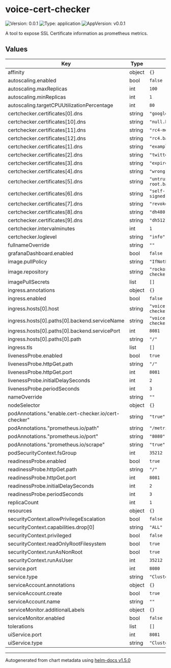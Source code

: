 # voice-cert-checker

![Version: 0.0.1](https://img.shields.io/badge/Version-0.0.1-informational?style=flat-square) ![Type: application](https://img.shields.io/badge/Type-application-informational?style=flat-square) ![AppVersion: v0.0.1](https://img.shields.io/badge/AppVersion-v0.0.1-informational?style=flat-square)

A tool to expose SSL Certificate information as prometheus metrics.

## Values

| Key | Type | Default | Description |
|-----|------|---------|-------------|
| affinity | object | `{}` |  |
| autoscaling.enabled | bool | `false` |  |
| autoscaling.maxReplicas | int | `100` |  |
| autoscaling.minReplicas | int | `1` |  |
| autoscaling.targetCPUUtilizationPercentage | int | `80` |  |
| certchecker.certificates[0].dns | string | `"google.com"` |  |
| certchecker.certificates[10].dns | string | `"null.badssl.com"` |  |
| certchecker.certificates[11].dns | string | `"rc4-md5.badssl.com"` |  |
| certchecker.certificates[12].dns | string | `"rc4.badssl.com"` |  |
| certchecker.certificates[1].dns | string | `"example.com"` |  |
| certchecker.certificates[2].dns | string | `"twitter.com"` |  |
| certchecker.certificates[3].dns | string | `"expired.badssl.com"` |  |
| certchecker.certificates[4].dns | string | `"wrong.host.badssl.com"` |  |
| certchecker.certificates[5].dns | string | `"untrusted-root.badssl.com"` |  |
| certchecker.certificates[6].dns | string | `"self-signed.badssl.com"` |  |
| certchecker.certificates[7].dns | string | `"revoked.badssl.com"` |  |
| certchecker.certificates[8].dns | string | `"dh480.badssl.com"` |  |
| certchecker.certificates[9].dns | string | `"dh512.badssl.com"` |  |
| certchecker.intervalminutes | int | `1` |  |
| certchecker.loglevel | string | `"info"` |  |
| fullnameOverride | string | `""` |  |
| grafanaDashboard.enabled | bool | `false` |  |
| image.pullPolicy | string | `"IfNotPresent"` |  |
| image.repository | string | `"rockosocko/voice-cert-checker"` |  |
| imagePullSecrets | list | `[]` |  |
| ingress.annotations | object | `{}` |  |
| ingress.enabled | bool | `false` |  |
| ingress.hosts[0].host | string | `"voice-cert-checker.local"` |  |
| ingress.hosts[0].paths[0].backend.serviceName | string | `"voice-cert-checker.local"` |  |
| ingress.hosts[0].paths[0].backend.servicePort | int | `8081` |  |
| ingress.hosts[0].paths[0].path | string | `"/"` |  |
| ingress.tls | list | `[]` |  |
| livenessProbe.enabled | bool | `true` |  |
| livenessProbe.httpGet.path | string | `"/"` |  |
| livenessProbe.httpGet.port | int | `8081` |  |
| livenessProbe.initialDelaySeconds | int | `2` |  |
| livenessProbe.periodSeconds | int | `3` |  |
| nameOverride | string | `""` |  |
| nodeSelector | object | `{}` |  |
| podAnnotations."enable.cert-checker.io/cert-checker" | string | `"true"` |  |
| podAnnotations."prometheus.io/path" | string | `"/metrics"` |  |
| podAnnotations."prometheus.io/port" | string | `"8080"` |  |
| podAnnotations."prometheus.io/scrape" | string | `"true"` |  |
| podSecurityContext.fsGroup | int | `35212` |  |
| readinessProbe.enabled | bool | `true` |  |
| readinessProbe.httpGet.path | string | `"/"` |  |
| readinessProbe.httpGet.port | int | `8081` |  |
| readinessProbe.initialDelaySeconds | int | `2` |  |
| readinessProbe.periodSeconds | int | `3` |  |
| replicaCount | int | `1` |  |
| resources | object | `{}` |  |
| securityContext.allowPrivilegeEscalation | bool | `false` |  |
| securityContext.capabilities.drop[0] | string | `"ALL"` |  |
| securityContext.privileged | bool | `false` |  |
| securityContext.readOnlyRootFilesystem | bool | `true` |  |
| securityContext.runAsNonRoot | bool | `true` |  |
| securityContext.runAsUser | int | `35212` |  |
| service.port | int | `8080` |  |
| service.type | string | `"ClusterIP"` |  |
| serviceAccount.annotations | object | `{}` |  |
| serviceAccount.create | bool | `true` |  |
| serviceAccount.name | string | `""` |  |
| serviceMonitor.additionalLabels | object | `{}` |  |
| serviceMonitor.enabled | bool | `false` |  |
| tolerations | list | `[]` |  |
| uiService.port | int | `8081` |  |
| uiService.type | string | `"ClusterIP"` |  |

----------------------------------------------
Autogenerated from chart metadata using [helm-docs v1.5.0](https://github.com/norwoodj/helm-docs/releases/v1.5.0)
